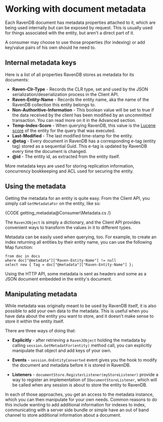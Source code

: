 ﻿# Working with document metadata

Each RavenDB document has metadata properties attached to it, which are being used internally but can be exposed by request. This is usually used for things associated with the entity, but aren't a direct part of it.

A consumer may choose to use those properties (for indexing) or add key/value pairs of his own should he need to.

## Internal metadata keys

Here is a list of all properties RavenDB stores as metadata for its documents:

* **Raven-Clr-Type** - Records the CLR type, set and used by the JSON serialization/deserialization process in the Client API.
* **Raven-Entity-Name** - Records the entity name, aka the name of the RavenDB collection this entity belongs to.
* **Non-Authoritive-Information** - This boolean value will be set to true if the data received by the client has been modified by an uncommitted transaction. You can read more on it in the Advanced section.
* **Temp-Index-Score** - When querying RavenDB, this value is the [Lucene score](http://lucene.apache.org/java/2_9_2/scoring.html) of the entity for the query that was executed.
* **Last-Modified** - The last modified time-stamp for the entity.
* **@etag** - Every document in RavenDB has a corresponding e-tag (entity tag) stored as a sequential Guid. This e-tag is updated by RavenDB every time the document is changed.
* **@id** - The entity id, as extracted from the entity itself.

More metadata keys are used for storing replication information, concurrency bookkeeping and ACL used for securing the entity.

## Using the metadata

Getting the metadata for an entity is quite easy. From the Client API, you simply call `GetMetadataFor` on the entity, like so:

{CODE getting_metadata@Consumer\Metadata.cs /}

The `RavenJObject` is simply a dictionary, and the Client API provides convenient ways to transform the values in it to different types.

Metadata can be easily used when querying, too. For example, to create an index returning all entities by their entity name, you can use the following Map function:

    from doc in docs
    where doc["@metadata"]["Raven-Entity-Name"] != null
    select new { Tag = doc["@metadata"]["Raven-Entity-Name"] };

Using the HTTP API, some metadata is sent as headers and some as a JSON document embedded in the entity's document.

## Manipulating metadata

While metadata was originally meant to be used by RavenDB itself, it is also possible to add your own data to the metadata. This is useful when you have data about the entity you want to store, and it doesn't make sense to store it within the entity itself.

There are three ways of doing that:

* **Explicitly** - after retrieving a `RavenJObject` holding the metadata by calling `session.GetMetadatFor(entity)` method call, you can explicitly manipulate that object and add keys of your own.

* **Events** - `session.OnEntityConverted` event gives you the hook to modify the document and metadata before it is stored in RavenDB.

* **Listeners** - `documentStore.RegisterListener(myStoreListener)` provide a way to register an implementation of `IDocumentStoreListener`, which will be called when any session is about to store the entity to RavenDB.

In each of those approaches, you get an access to the metadata instance, which you can then manipulate for your own needs. Common reasons to do this include wanting to add additional information for indexes to index, communicating with a server side bundle or simple have an out of band channel to store additional information about a document.